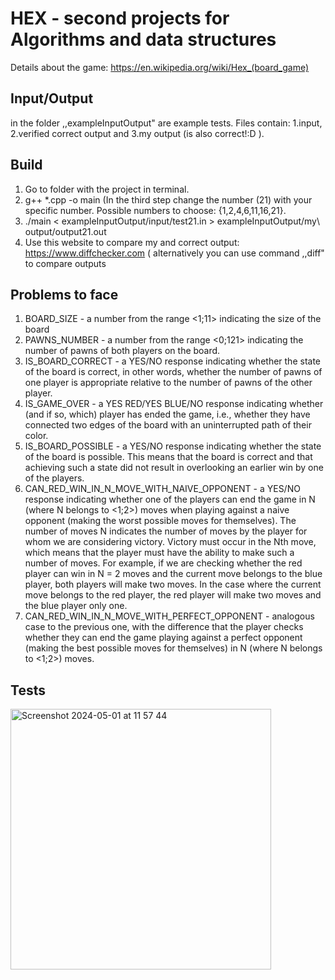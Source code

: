 # HEX - second projects for Algorithms and data structures
Details about the game: https://en.wikipedia.org/wiki/Hex_(board_game)

## Input/Output
in the folder ,,exampleInputOutput" are example tests. Files contain: 1.input, 2.verified correct output and 3.my output (is also correct!:D ). 

## Build 
1. Go to folder with the project in terminal.
2. g++ *.cpp -o main
 (In the third step change the number (21) with your specific number. Possible numbers to choose: {1,2,4,6,11,16,21}.  
3. ./main < exampleInputOutput/input/test21.in > exampleInputOutput/my\ output/output21.out
4. Use this website to compare my and correct output: https://www.diffchecker.com ( alternatively you can use command ,,diff" to compare outputs

## Problems to face
1. BOARD_SIZE - a number from the range <1;11> indicating the size of the board
2. PAWNS_NUMBER - a number from the range <0;121> indicating the number of pawns of both players on the board.
3. IS_BOARD_CORRECT - a YES/NO response indicating whether the state of the board is correct, in other words, whether the number of pawns of one player is appropriate relative to the number of pawns of the other player.
4. IS_GAME_OVER - a YES RED/YES BLUE/NO response indicating whether (and if so, which) player has ended the game, i.e., whether they have connected two edges of the board with an uninterrupted path of their color.
5. IS_BOARD_POSSIBLE - a YES/NO response indicating whether the state of the board is possible. This means that the board is correct and that achieving such a state did not result in overlooking an earlier win by one of the players.
6. CAN_RED_WIN_IN_N_MOVE_WITH_NAIVE_OPPONENT - a YES/NO response indicating whether one of the players can end the game in N (where N belongs to <1;2>) moves when playing against a naive opponent (making the worst possible moves for themselves). The number of moves N indicates the number of moves by the player for whom we are considering victory. Victory must occur in the Nth move, which means that the player must have the ability to make such a number of moves.
For example, if we are checking whether the red player can win in N = 2 moves and the current move belongs to the blue player, both players will make two moves. In the case where the current move belongs to the red player, the red player will make two moves and the blue player only one.
7. CAN_RED_WIN_IN_N_MOVE_WITH_PERFECT_OPPONENT - analogous case to the previous one, with the difference that the player checks whether they can end the game playing against a perfect opponent (making the best possible moves for themselves) in N (where N belongs to <1;2>) moves.
## Tests
<img width="417" alt="Screenshot 2024-05-01 at 11 57 44" src="https://github.com/HubGitPL/hex/assets/72828637/392b49e6-b30e-4089-8ace-66510654850d">
